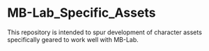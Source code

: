 # MB-Lab_Specific_Assets
This repository is intended to spur development of character assets specifically geared to work well with MB-Lab.
